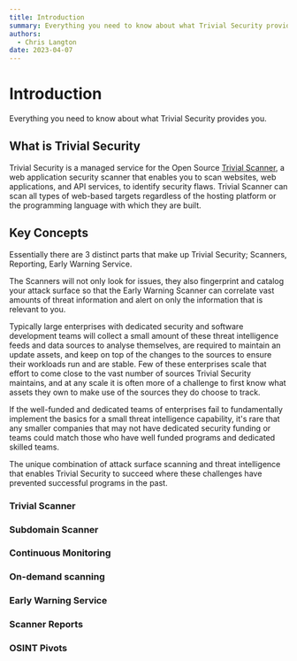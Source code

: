```yaml
---
title: Introduction
summary: Everything you need to know about what Trivial Security provides you.
authors:
  - Chris Langton
date: 2023-04-07
---
```


# Introduction

Everything you need to know about what Trivial Security provides you.

## What is Trivial Security

Trivial Security is a managed service for the Open Source [Trivial Scanner](https://github.com/trivialsec/trivialscan), a web application security scanner that enables you to scan websites, web applications, and API services, to identify security flaws. Trivial Scanner can scan all types of web-based targets regardless of the hosting platform or the programming language with which they are built.

## Key Concepts

Essentially there are 3 distinct parts that make up Trivial Security; Scanners, Reporting, Early Warning Service.

The Scanners will not only look for issues, they also fingerprint and catalog your attack surface so that the Early Warning Scanner can correlate vast amounts of threat information and alert on only the information that is relevant to you.

Typically large enterprises with dedicated security and software development teams will collect a small amount of these threat intelligence feeds and data sources to analyse themselves, are required to maintain an update assets, and keep on top of the changes to the sources to ensure their workloads run and are stable. Few of these enterprises scale that effort to come close to the vast number of sources Trivial Security maintains, and at any scale it is often more of a challenge to first know what assets they own to make use of the sources they do choose to track.

If the well-funded and dedicated teams of enterprises fail to fundamentally implement the basics for a small threat intelligence capability, it's rare that any smaller companies that may not have dedicated security funding or teams could match those who have well funded programs and dedicated skilled teams.

The unique combination of attack surface scanning and threat intelligence that enables Trivial Security to succeed where these challenges have prevented successful programs in the past.

### Trivial Scanner

### Subdomain Scanner

### Continuous Monitoring

### On-demand scanning

### Early Warning Service

### Scanner Reports

### OSINT Pivots
